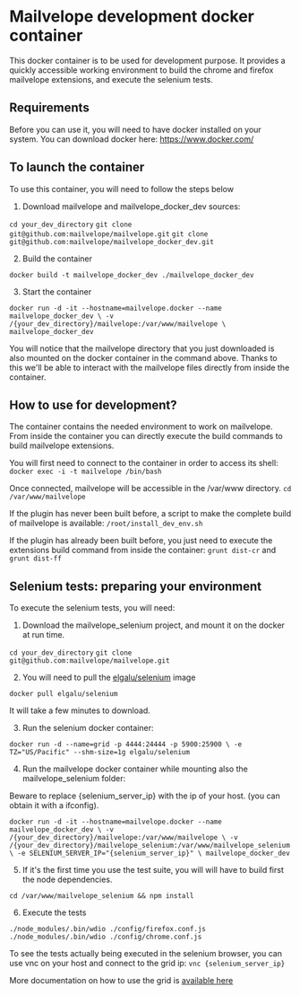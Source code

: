 # Mailvelope development docker container

This docker container is to be used for development purpose. It provides a quickly accessible working environment to build the chrome and firefox mailvelope extensions, and execute the selenium tests. 

## Requirements
Before you can use it, you will need to have docker installed on your system. You can download docker here: https://www.docker.com/

## To launch the container 
To use this container, you will need to follow the steps below

1) Download mailvelope and mailvelope_docker_dev sources:

`cd your_dev_directory`
`git clone git@github.com:mailvelope/mailvelope.git`
`git clone git@github.com:mailvelope/mailvelope_docker_dev.git`

2) Build the container

`docker build -t mailvelope_docker_dev ./mailvelope_docker_dev`

3) Start the container

`docker run -d -it --hostname=mailvelope.docker --name mailvelope_docker_dev \
     -v /{your_dev_directory}/mailvelope:/var/www/mailvelope \
     mailvelope_docker_dev`
     
You will notice that the mailvelope directory that you just downloaded is also mounted on the docker container in the command above. Thanks to this
we'll be able to interact with the mailvelope files directly from inside the container.
     
## How to use for development?
The container contains the needed environment to work on mailvelope. From inside the container you can directly execute the build commands to build mailvelope extensions.

You will first need to connect to the container in order to access its shell:
`docker exec -i -t mailvelope /bin/bash`

Once connected, mailvelope will be accessible in the /var/www directory.
`cd /var/www/mailvelope`

If the plugin has never been built before, a script to make the complete build of mailvelope is available:
`/root/install_dev_env.sh`

If the plugin has already been built before, you just need to execute the extensions build command from inside the container:
`grunt dist-cr` and `grunt dist-ff`

## Selenium tests: preparing your environment

To execute the selenium tests, you will need:

1) Download the mailvelope_selenium project, and mount it on the docker at run time.

`cd your_dev_directory`
`git clone git@github.com:mailvelope/mailvelope.git`

2) You will need to pull the [elgalu/selenium](https://github.com/elgalu/docker-selenium) image

`docker pull elgalu/selenium`

It will take a few minutes to download.

3) Run the selenium docker container:

`docker run -d --name=grid -p 4444:24444 -p 5900:25900 \
      -e TZ="US/Pacific" --shm-size=1g elgalu/selenium`


4) Run the mailvelope docker container while mounting also the mailvelope_selenium folder:

Beware to replace {selenium_server_ip} with the ip of your host. (you can obtain it with a ifconfig).

`docker run -d -it --hostname=mailvelope.docker --name mailvelope_docker_dev \
     -v /{your_dev_directory}/mailvelope:/var/www/mailvelope \
     -v /{your_dev_directory}/mailvelope_selenium:/var/www/mailvelope_selenium \
     -e SELENIUM_SERVER_IP="{selenium_server_ip}" \
     mailvelope_docker_dev`
     
5) If it's the first time you use the test suite, you will will have to build first the node dependencies.

`cd /var/www/mailvelope_selenium && npm install`

6) Execute the tests

`./node_modules/.bin/wdio ./config/firefox.conf.js`
`./node_modules/.bin/wdio ./config/chrome.conf.js`

To see the tests actually being executed in the selenium browser, you can use vnc on your host 
and connect to the grid ip:
`vnc {selenium_server_ip}`

More documentation on how to use the grid is [available here](https://github.com/elgalu/docker-selenium)
